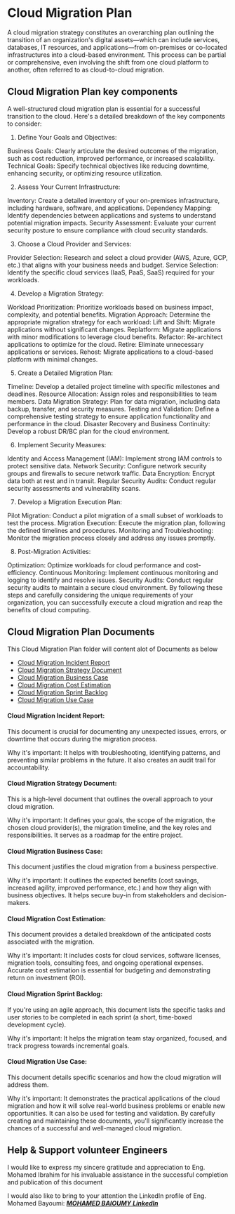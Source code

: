 # Cloud Migration Plan

A cloud migration strategy constitutes an overarching plan outlining the transition of an organization's digital assets—which can include services, databases, IT resources, and applications—from on-premises or co-located infrastructures into a cloud-based environment. This process can be partial or comprehensive, even involving the shift from one cloud platform to another, often referred to as cloud-to-cloud migration.

##  Cloud Migration Plan key components

A well-structured cloud migration plan is essential for a successful transition to the cloud. Here's a detailed breakdown of the key components to consider:

1. Define Your Goals and Objectives:

Business Goals: Clearly articulate the desired outcomes of the migration, such as cost reduction, improved performance, or increased scalability.
Technical Goals: Specify technical objectives like reducing downtime, enhancing security, or optimizing resource utilization.

2. Assess Your Current Infrastructure:

Inventory: Create a detailed inventory of your on-premises infrastructure, including hardware, software, and applications.
Dependency Mapping: Identify dependencies between applications and systems to understand potential migration impacts.
Security Assessment: Evaluate your current security posture to ensure compliance with cloud security standards.

3. Choose a Cloud Provider and Services:

Provider Selection: Research and select a cloud provider (AWS, Azure, GCP, etc.) that aligns with your business needs and budget.
Service Selection: Identify the specific cloud services (IaaS, PaaS, SaaS) required for your workloads.

4. Develop a Migration Strategy:

Workload Prioritization: Prioritize workloads based on business impact, complexity, and potential benefits.
Migration Approach: Determine the appropriate migration strategy for each workload:
Lift and Shift: Migrate applications without significant changes.
Replatform: Migrate applications with minor modifications to leverage cloud benefits.
Refactor: Re-architect applications to optimize for the cloud.
Retire: Eliminate unnecessary applications or services.
Rehost: Migrate applications to a cloud-based platform with minimal changes.

5. Create a Detailed Migration Plan:

Timeline: Develop a detailed project timeline with specific milestones and deadlines.
Resource Allocation: Assign roles and responsibilities to team members.
Data Migration Strategy: Plan for data migration, including data backup, transfer, and security measures.
Testing and Validation: Define a comprehensive testing strategy to ensure application functionality and performance in the cloud.
Disaster Recovery and Business Continuity: Develop a robust DR/BC plan for the cloud environment.

6. Implement Security Measures:

Identity and Access Management (IAM): Implement strong IAM controls to protect sensitive data.
Network Security: Configure network security groups and firewalls to secure network traffic.
Data Encryption: Encrypt data both at rest and in transit.
Regular Security Audits: Conduct regular security assessments and vulnerability scans.

7. Develop a Migration Execution Plan:

Pilot Migration: Conduct a pilot migration of a small subset of workloads to test the process.
Migration Execution: Execute the migration plan, following the defined timelines and procedures.
Monitoring and Troubleshooting: Monitor the migration process closely and address any issues promptly.

8. Post-Migration Activities:

Optimization: Optimize workloads for cloud performance and cost-efficiency.
Continuous Monitoring: Implement continuous monitoring and logging to identify and resolve issues.
Security Audits: Conduct regular security audits to maintain a secure cloud environment.
By following these steps and carefully considering the unique requirements of your organization, you can successfully execute a cloud migration and reap the benefits of cloud computing.



##  Cloud Migration Plan Documents

This Cloud Migration Plan folder will content alot of Documents as below


- [Cloud Migration Incident Report](https://github.com/emadadel2008/EL-WARSHA/blob/main/Cloud%20Migration%20Documents/0%20-%20Cloud%20Migration%20Incident%20Report.xlsx)
- [Cloud Migration Strategy Document](https://github.com/emadadel2008/EL-WARSHA/blob/main/Cloud%20Migration%20Documents/1-%20Cloud%20Migration%20Strategy%20Document.docx)
- [Cloud Migration Business Case](https://github.com/emadadel2008/EL-WARSHA/blob/main/Cloud%20Migration%20Documents/2%20-%20Cloud%20Migration%20Business%20Case.pptx)
- [Cloud Migration Cost Estimation](https://github.com/emadadel2008/EL-WARSHA/blob/main/Cloud%20Migration%20Documents/3%20-%20Cloud%20Migration%20Cost%20Estimation.xlsx)
- [Cloud Migration Sprint Backlog](https://github.com/emadadel2008/EL-WARSHA/blob/main/Cloud%20Migration%20Documents/4%20-%20Cloud%20Migration%20Sprint%20Backlog.xlsx)
- [Cloud Migration Use Case](https://github.com/emadadel2008/EL-WARSHA/blob/main/Cloud%20Migration%20Documents/5%20-%20Cloud%20Migration%20Use%20Case.docx)
  

#### Cloud Migration Incident Report:
This document is crucial for documenting any unexpected issues, errors, or downtime that occurs during the migration process.

Why it's important: It helps with troubleshooting, identifying patterns, and preventing similar problems in the future. It also creates an audit trail for accountability.

#### Cloud Migration Strategy Document:
This is a high-level document that outlines the overall approach to your cloud migration.

Why it's important: It defines your goals, the scope of the migration, the chosen cloud provider(s), the migration timeline, and the key roles and responsibilities. It serves as a roadmap for the entire project.

#### Cloud Migration Business Case: 
This document justifies the cloud migration from a business perspective.

Why it's important: It outlines the expected benefits (cost savings, increased agility, improved performance, etc.) and how they align with business objectives. It helps secure buy-in from stakeholders and decision-makers.

#### Cloud Migration Cost Estimation: 

This document provides a detailed breakdown of the anticipated costs associated with the migration.

Why it's important: It includes costs for cloud services, software licenses, migration tools, consulting fees, and ongoing operational expenses. Accurate cost estimation is essential for budgeting and demonstrating return on investment (ROI).

#### Cloud Migration Sprint Backlog:

If you're using an agile approach, this document lists the specific tasks and user stories to be completed in each sprint (a short, time-boxed development cycle).

Why it's important: It helps the migration team stay organized, focused, and track progress towards incremental goals.

#### Cloud Migration Use Case:

This document details specific scenarios and how the cloud migration will address them.

Why it's important: It demonstrates the practical applications of the cloud migration and how it will solve real-world business problems or enable new opportunities. It can also be used for testing and validation.
By carefully creating and maintaining these documents, you'll significantly increase the chances of a successful and well-managed cloud migration.

## Help & Support volunteer Engineers

I would like to express my sincere gratitude and appreciation to Eng. Mohamed Ibrahim for his invaluable assistance in the successful completion and publication of this document

I would also like to bring to your attention the LinkedIn profile of Eng. Mohamed Bayoumi:
 ***[MOHAMED BAIOUMY LinkedIn](https://eg.linkedin.com/in/mohammed-ibrahim-baioumy)***



